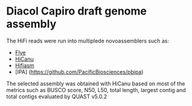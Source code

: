 Diacol Capiro draft genome assembly
=

The HiFi reads were run into multiplede novoassemblers such as:
- [Flye](https://github.com/fenderglass/Flye) 
- [HiCanu](https://github.com/marbl/canu)
- [Hifiasm](https://github.com/chhylp123/hifiasm)
- [IPA] (https://github.com/PacificBiosciences/pbipa)

The selected assembly was obtained with HiCanu based on most of the metrics such as BUSCO score, N50, L50, total length, largest contig and total contigs evaluated by QUAST v5.0.2

